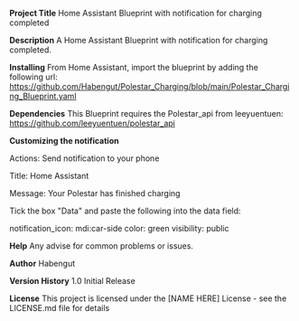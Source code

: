 **Project Title**
Home Assistant Blueprint with notification for charging completed

**Description**
A Home Assistant Blueprint with notification for charging completed.

**Installing**
From Home Assistant, import the blueprint by adding the following url:
https://github.com/Habengut/Polestar_Charging/blob/main/Polestar_Charging_Blueprint.yaml

**Dependencies**
This Blueprint requires the Polestar_api from leeyuentuen:
https://github.com/leeyuentuen/polestar_api

**Customizing the notification**

Actions:
Send notification to your phone

Title:
Home Assistant

Message:
Your Polestar has finished charging

Tick the box "Data" and paste the following into the data field:

  notification_icon: mdi:car-side
  color: green
  visibility: public

**Help**
Any advise for common problems or issues.

**Author**
Habengut

**Version History**
1.0
Initial Release

**License**
This project is licensed under the [NAME HERE] License - see the LICENSE.md file for details
